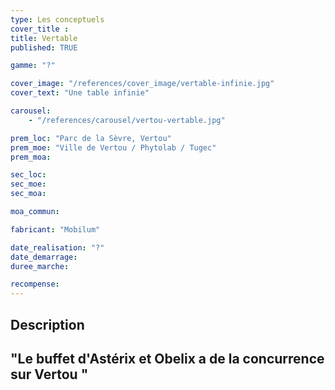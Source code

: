 ```yaml
---
type: Les conceptuels
cover_title :
title: Vertable
published: TRUE

gamme: "?"

cover_image: "/references/cover_image/vertable-infinie.jpg"
cover_text: "Une table infinie"

carousel:
    - "/references/carousel/vertou-vertable.jpg"

prem_loc: "Parc de la Sèvre, Vertou"
prem_moe: "Ville de Vertou / Phytolab / Tugec"
prem_moa:

sec_loc:
sec_moe:
sec_moa:

moa_commun:

fabricant: "Mobilum"

date_realisation: "?"
date_demarrage:
duree_marche:

recompense:
---
```


## Description

## "Le buffet d'Astérix et Obelix a de la concurrence sur Vertou "
